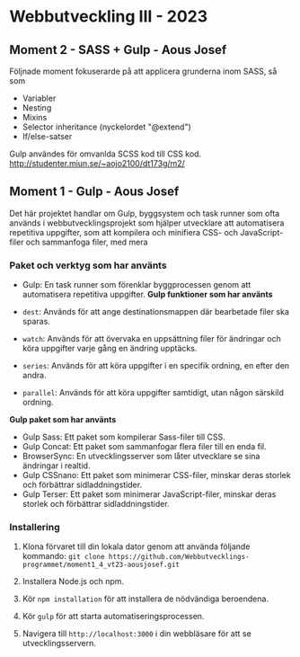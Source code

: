 # Webbutveckling III - 2023

## Moment 2 - SASS + Gulp - Aous Josef

Följnade moment fokuserarde på att applicera grunderna inom SASS, så som

- Variabler
- Nesting
- Mixins
- Selector inheritance (nyckelordet "@extend")
- If/else-satser

Gulp användes för omvanlda SCSS kod till CSS kod.
http://studenter.miun.se/~aojo2100/dt173g/m2/

## Moment 1 - Gulp - Aous Josef

Det här projektet handlar om Gulp, byggsystem och task runner som ofta används i webbutvecklingsprojekt som hjälper utvecklare att automatisera repetitiva uppgifter, som att kompilera och minifiera CSS- och JavaScript-filer och sammanfoga filer, med mera

### Paket och verktyg som har använts

- Gulp: En task runner som förenklar byggprocessen genom att automatisera repetitiva uppgifter.
  **Gulp funktioner som har använts**
- `dest`: Används för att ange destinationsmappen där bearbetade filer ska sparas.

- `watch`: Används för att övervaka en uppsättning filer för ändringar och köra uppgifter varje gång en ändring upptäcks.

- `series`: Används för att köra uppgifter i en specifik ordning, en efter den andra.

- `parallel`: Används för att köra uppgifter samtidigt, utan någon särskild ordning.

**Gulp paket som har använts**

- Gulp Sass: Ett paket som kompilerar Sass-filer till CSS.
- Gulp Concat: Ett paket som sammanfogar flera filer till en enda fil.
- BrowserSync: En utvecklingsserver som låter utvecklare se sina ändringar i realtid.
- Gulp CSSnano: Ett paket som minimerar CSS-filer, minskar deras storlek och förbättrar sidladdningstider.
- Gulp Terser: Ett paket som minimerar JavaScript-filer, minskar deras storlek och förbättrar sidladdningstider.

### Installering

1.  Klona förvaret till din lokala dator genom att använda följande kommando:
    `git clone https://github.com/Webbutvecklings-programmet/moment1_4_vt23-aousjosef.git`

2.  Installera Node.js och npm.
3.  Kör `npm installation` för att installera de nödvändiga beroendena.
4.  Kör `gulp` för att starta automatiseringsprocessen.
5.  Navigera till `http://localhost:3000` i din webbläsare för att se utvecklingsservern.
